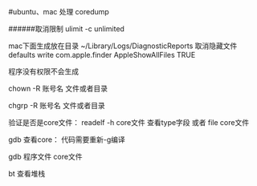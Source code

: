 #ubuntu、mac 处理 coredump

######取消限制
ulimit -c unlimited


mac下面生成放在目录 ~/Library/Logs/DiagnosticReports
取消隐藏文件defaults write com.apple.finder AppleShowAllFiles TRUE

程序没有权限不会生成

chown -R 账号名  文件或者目录

chgrp -R 账号名  文件或者目录


验证是否是core文件： 
readelf -h core文件   查看type字段
或者 file  core文件

gdb 查看core：
代码需要重新-g编译

gdb 程序文件 core文件

bt 查看堆栈




